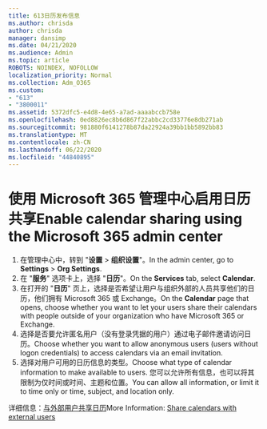 ```yaml
---
title: 613日历发布信息
ms.author: chrisda
author: chrisda
manager: dansimp
ms.date: 04/21/2020
ms.audience: Admin
ms.topic: article
ROBOTS: NOINDEX, NOFOLLOW
localization_priority: Normal
ms.collection: Adm_O365
ms.custom:
- "613"
- "3800011"
ms.assetid: 5372dfc5-e4d8-4e65-a7ad-aaaabccb758e
ms.openlocfilehash: 0ed8826ec8b6d867f22abbc2cd33776e8db271ab
ms.sourcegitcommit: 981880f6141278b87da22924a39bb1bb5892bb83
ms.translationtype: MT
ms.contentlocale: zh-CN
ms.lasthandoff: 06/22/2020
ms.locfileid: "44840895"
---
```

# <a name="enable-calendar-sharing-using-the-microsoft-365-admin-center"></a><span data-ttu-id="f2fae-102">使用 Microsoft 365 管理中心启用日历共享</span><span class="sxs-lookup"><span data-stu-id="f2fae-102">Enable calendar sharing using the Microsoft 365 admin center</span></span>

1. <span data-ttu-id="f2fae-103">在管理中心中，转到 "**设置**   >   **组织设置**"。</span><span class="sxs-lookup"><span data-stu-id="f2fae-103">In the admin center, go to  **Settings**  >  **Org Settings**.</span></span>
2. <span data-ttu-id="f2fae-104">在 "**服务**" 选项卡上，选择 "**日历**"。</span><span class="sxs-lookup"><span data-stu-id="f2fae-104">On the  **Services**  tab, select  **Calendar**.</span></span>
3. <span data-ttu-id="f2fae-105">在打开的 "**日历**" 页上，选择是否希望让用户与组织外部的人员共享他们的日历，他们拥有 Microsoft 365 或 Exchange。</span><span class="sxs-lookup"><span data-stu-id="f2fae-105">On the  **Calendar**  page that opens, choose whether you want to let your users share their calendars with people outside of your organization who have Microsoft 365 or Exchange.</span></span>
4. <span data-ttu-id="f2fae-106">选择是否要允许匿名用户（没有登录凭据的用户）通过电子邮件邀请访问日历。</span><span class="sxs-lookup"><span data-stu-id="f2fae-106">Choose whether you want to allow anonymous users (users without logon credentials) to access calendars via an email invitation.</span></span>
5. <span data-ttu-id="f2fae-107">选择对用户可用的日历信息的类型。</span><span class="sxs-lookup"><span data-stu-id="f2fae-107">Choose what type of calendar information to make available to users.</span></span> <span data-ttu-id="f2fae-108">您可以允许所有信息，也可以将其限制为仅时间或时间、主题和位置。</span><span class="sxs-lookup"><span data-stu-id="f2fae-108">You can allow all information, or limit it to time only or time, subject, and location only.</span></span>

<span data-ttu-id="f2fae-109">详细信息：[与外部用户共享日历](https://docs.microsoft.com/microsoft-365/admin/manage/share-calendars-with-external-users)</span><span class="sxs-lookup"><span data-stu-id="f2fae-109">More Information: [Share calendars with external users](https://docs.microsoft.com/microsoft-365/admin/manage/share-calendars-with-external-users)</span></span>
